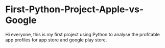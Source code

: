 # First-Python-Project-Apple-vs-Google
Hi everyone, this is my first project using Python to analyse the profitable app profiles for app store and google play store. 
